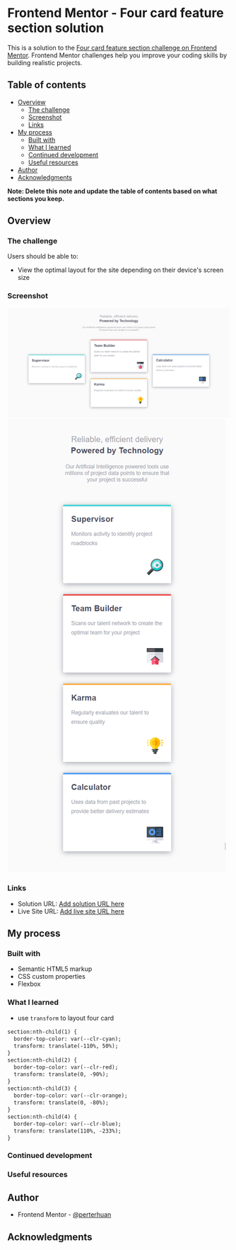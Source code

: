 # Frontend Mentor - Four card feature section solution

This is a solution to the [Four card feature section challenge on Frontend Mentor](https://www.frontendmentor.io/challenges/four-card-feature-section-weK1eFYK). Frontend Mentor challenges help you improve your coding skills by building realistic projects.

## Table of contents

- [Overview](#overview)
  - [The challenge](#the-challenge)
  - [Screenshot](#screenshot)
  - [Links](#links)
- [My process](#my-process)
  - [Built with](#built-with)
  - [What I learned](#what-i-learned)
  - [Continued development](#continued-development)
  - [Useful resources](#useful-resources)
- [Author](#author)
- [Acknowledgments](#acknowledgments)

**Note: Delete this note and update the table of contents based on what sections you keep.**

## Overview

### The challenge

Users should be able to:

- View the optimal layout for the site depending on their device's screen size

### Screenshot

![desktop screenshot](./desktop_screenshot.PNG)
![mobile screenshot](./mobile_screenshot.PNG)

### Links

- Solution URL: [Add solution URL here](https://your-solution-url.com)
- Live Site URL: [Add live site URL here](https://your-live-site-url.com)

## My process

### Built with

- Semantic HTML5 markup
- CSS custom properties
- Flexbox

### What I learned

- use `transform` to layout four card

```
section:nth-child(1) {
  border-top-color: var(--clr-cyan);
  transform: translate(-110%, 50%);
}
section:nth-child(2) {
  border-top-color: var(--clr-red);
  transform: translate(0, -90%);
}
section:nth-child(3) {
  border-top-color: var(--clr-orange);
  transform: translate(0, -80%);
}
section:nth-child(4) {
  border-top-color: var(--clr-blue);
  transform: translate(110%, -233%);
}
```

### Continued development

### Useful resources

## Author

- Frontend Mentor - [@perterhuan](https://www.frontendmentor.io/profile/perterhuan)

## Acknowledgments

